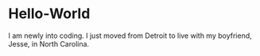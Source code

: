 # Hello-World
I am newly into coding. I just moved from Detroit to live with my boyfriend, Jesse, in North Carolina. 
